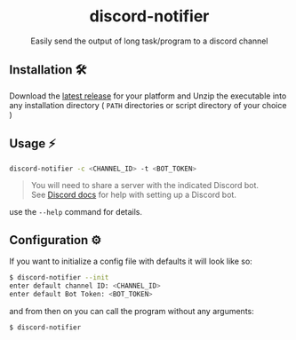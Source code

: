 <p align="center">
	<h1 align="center">discord-notifier</h1>
</p>
<p align="center">Easily send the output of long task/program to a discord channel</p>

## Installation 🛠

Download the [latest release](https://github.com/ndbaker1/discord-notifier/releases/tag/latest) for your platform and Unzip the executable into any installation directory
( `PATH` directories or script directory of your choice )

## Usage ⚡

```bash
discord-notifier -c <CHANNEL_ID> -t <BOT_TOKEN>
```

> You will need to share a server with the indicated Discord bot.  
> See [Discord docs](https://discord.com/developers/docs/getting-started) for help with setting up a Discord bot.

use the `--help` command for details.

## Configuration ⚙

If you want to initialize a config file with defaults it will look like so:

```bash
$ discord-notifier --init
enter default channel ID: <CHANNEL_ID>
enter default Bot Token: <BOT_TOKEN>
```

and from then on you can call the program without any arguments:

```bash
$ discord-notifier
```

